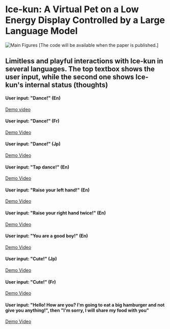 # Ice-kun: A Virtual Pet on a Low Energy Display Controlled by a Large Language Model

![Main Figures](https://github.com/user-attachments/assets/7b180db7-4d44-42f4-898a-4209d24a182f)
[The code will be available when the paper is published.]

<!---[Demo video](https://github.com/anonymouspenguin27/icekun/assets/173242664/fcf03fa0-92e3-4f90-a691-8172b79b1c6b)--->

## Limitless and playful interactions with Ice-kun in several languages. The top textbox shows the user input, while the second one shows Ice-kun's internal status (thoughts)

#### User input: "Dance!" (En)
[Demo video](https://github.com/user-attachments/assets/6a91aa8a-5638-4f56-a7ef-0f453d267ce8)

#### User input: "Dance!" (Fr)
[Demo Video](https://github.com/user-attachments/assets/fa546052-181a-40b7-a438-7025c4e87c46)

#### User input: "Dance!" (Jp)
[Demo Video](https://github.com/user-attachments/assets/2d2d663a-a650-40c7-8e6d-289cd906faee)

#### User input: "Tap dance!" (En)
[Demo Video](https://github.com/user-attachments/assets/ed195812-d985-4957-8662-b3d6dbeb209c)

#### User input: "Raise your left hand!" (En)
[Demo Video](https://github.com/user-attachments/assets/ff334444-74c7-40d7-9510-586907f04e34)

#### User input: "Raise your right hand twice!" (En)
[Demo Video](https://github.com/user-attachments/assets/c1a991b8-ba71-4a84-89fe-0165c2968e40)

#### User input: "You are a good boy!" (En)
[Demo Video](https://github.com/user-attachments/assets/edf86849-587a-4792-be15-ec193a4470f5)

#### User input: "Cute!" (Jp)
[Demo Video](https://github.com/user-attachments/assets/f4bb7523-63eb-4951-9edc-32a629f8c9bd)

#### User input: "Cute!" (Fr)
[Demo Video](https://github.com/user-attachments/assets/75187495-5cce-4579-914e-645628f69773)

#### User input: "Hello! How are you? I'm going to eat a big hamburger and not give you anything!", then "I'm sorry, I will share my food with you"
[Demo Video](https://github.com/user-attachments/assets/25b92e9a-f4e0-4354-b247-21f93de2212f)
